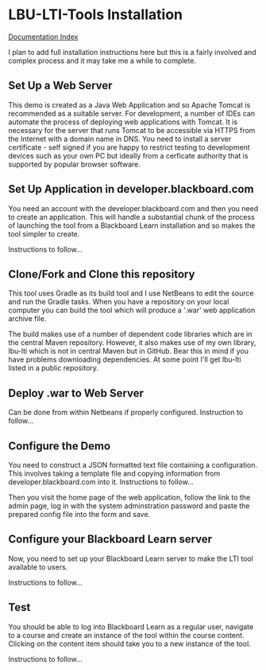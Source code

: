 # LBU-LTI-Tools Installation

[Documentation Index]()


I plan to add full installation instructions here but this is a fairly involved and complex process and 
it may take me a while to complete.

## Set Up a Web Server

This demo is created as a Java Web Application and so Apache Tomcat is recommended as a suitable server.
For development, a number of IDEs can automate the process of deploying web applications with Tomcat.
It is necessary for the server that runs Tomcat to be accessible via HTTPS from the Internet with
a domain name in DNS. You need to install a server certificate - self signed if you are happy to restrict
testing to development devices such as your own PC but ideally from a cerficate authority that is 
supported by popular browser software.

## Set Up Application in developer.blackboard.com

You need an account with the developer.blackboard.com and then you need to create an application.
This will handle a substantial chunk of the process of launching the tool from a Blackboard Learn
installation and so makes the tool simpler to create.

Instructions to follow...

## Clone/Fork and Clone this repository

This tool uses Gradle as its build tool and I use NetBeans to edit the source and run the Gradle tasks.
When you have a repository on your local computer you can build the tool which will produce a '.war'
web application archive file.

The build makes use of a number of dependent code libraries which are in the central Maven
repository. However, it also makes use of my own library, lbu-lti which is not in central Maven
but in GitHub. Bear this in mind if you have problems downloading dependencies. At some point
I'll get lbu-lti listed in a public repository.

## Deploy .war to Web Server

Can be done from within Netbeans if properly configured. Instruction to follow...

## Configure the Demo

You need to construct a JSON formatted text file containing a configuration. This involves taking a
template file and copying information from developer.blackboard.com into it. Instructions to follow...

Then you visit the home page of the web application, follow the link to the admin page, log in
with the system adminstration password and paste the prepared config file into the form and save.

## Configure your Blackboard Learn server

Now, you need to set up your Blackboard Learn server to make the LTI tool available to
users.

Instructions to follow...

## Test

You should be able to log into Blackboard Learn as a regular user, navigate to a course and
create an instance of the tool within the course content. Clicking on the content item
should take you to a new instance of the tool.

Instructions to follow...

